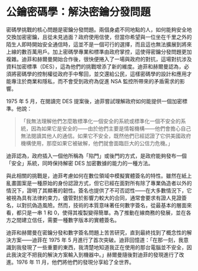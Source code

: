 # 公鑰密碼學：解決密鑰分發問題

密碼學挑戰的核心問題是密鑰分發問題。兩個身處不同地點的人，如何能夠安全地交換加密密鑰，且從未見過面？政府使用信使，但當你希望與一位坐在千里之外的陌生人即時開始安全通信時，這並不是一個可行的選擇，而且這也無法擴展到將來上線的數百萬用戶。加上密碼學專業和標準由政府掌控，這使得密鑰分發問題更加複雜。迪菲和赫爾曼開始合作後，很快便捲入了一場與政府的對抗，這場對抗涉及資料加密標準（DES），這為他們的挑戰增添了新的維度。迪菲和赫爾曼認為，必須將密碼學的控制權從政府手中奪回，並交還給公民，這樣密碼學的設計和應用才能專注於商業和隱私，而不會受到政府為促進 NSA 監控所帶來的矛盾需求的影響。

1975 年 5 月，在閱讀完 DES 提案後，迪菲嘗試理解政府如何能提供一個加密標準。他說：

>「我無法理解他們怎麼敢標準化一個安全的系統或標準化一個不安全的系統，因為如果它是安全的——由於他們主要是情報機構——他們會擔心自己無法閱讀其他人的通信。如果它不安全，既然他們已經認證了它供美國政府機構使用，那麼如果它被破解，他們就會面臨巨大的公信力危機。」

迪菲認為，政府插入一個他所稱為「陷門」或後門的方式，是政府能夠發布一個「安全」系統，同時保持解密 DES 加密數據的能力的一種方法。

與此相關的挑戰是，迪菲考慮如何在數位領域中模擬實體簽名的特性。雖然在紙上亂畫圖案是一種原始的身份認證方式，但它已經在面對所有除了專業偽造者以外的情況下，證明了其顯著的韌性。簽名也提供了不可否認性——在大多數情況下，它被視為具有法律約束力，儘管對於影響力較大的合同，通常會要求有證人見證簽名，以對抗偽造風險。然而，技術的本質意味著任何數字簽名，從最基本的層面來看，都只是一串 1 和 0，使得其複製變得簡單。為了推動在線商務的發展，並在各方之間建立信任，需要一種數字版本的實體簽名。

迪菲和赫爾曼在密鑰分發和數字簽名問題上苦苦研究，直到最終找到了概念性的解決方案——迪菲在 1975 年 5 月進行了首次突破。迪菲回憶道：「在那一刻，我意識到我發現了一些重要的東西，我清楚地知道我正在使用的那台電腦並不安全，因此我決定不把我的解決方案輸入到機器中。」赫爾曼隨後對迪菲的發現進行了改進。1976 年 11 月，他們將他們的發現分享給了全世界。